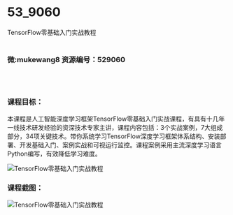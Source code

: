 # 53_9060
TensorFlow零基础入门实战教程
<br/></br>
<h3>微:mukewang8 资源编号：529060</h3>
<br/></br>
<h3>课程目标：</h3>
<p>本课程是人工智能深度学习框架TensorFlow零基础入门实战课程，有具有十几年一线技术研发经验的资深技术专家主讲，课程内容包括：3个实战案例，7大组成部分，34项关键技术。带你系统学习TensorFlow深度学习框架体系结构、安装部署、开发基础入门、案例实战和可视运行监控。课程案例采用主流深度学习语言Python编写，有效降低学习难度。</p>
<p><img src="https://www.ko996.com/wp-content/uploads/img/2019/11/356-89-300x167.jpg" alt="TensorFlow零基础入门实战教程"></p>
<h3>课程截图：</h3>
<p><img src="https://www.ko996.com/wp-content/uploads/img/2019/11/11111-39.jpg" alt="TensorFlow零基础入门实战教程"></p>
